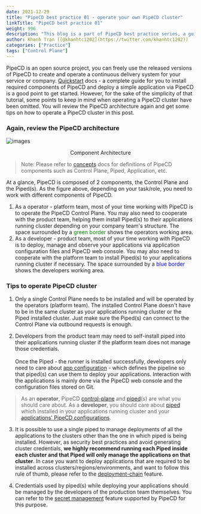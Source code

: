 ```yaml
---
date: 2021-12-29
title: "PipeCD best practice 01 - operate your own PipeCD cluster"
linkTitle: "PipeCD best practice 01"
weight: 996
description: "This blog is a part of PipeCD best practice series, a guideline for you to operate your own PipeCD cluster."
author: Khanh Tran ([@khanhtc1202](https://twitter.com/khanhtc1202))
categories: ["Practice"]
tags: ["Control Plane"]
---
```


PipeCD is an open source project, you can freely use the released versions of PipeCD to create and operate a continuous delivery system for your service or company. [Quickstart](/docs/quickstart/) docs - a complete guide for you to install required components of PipeCD and deploy a simple application via PipeCD is a good point to get started. However, for the sake of the simplicity of that tutorial, some points to keep in mind when operating a PipeCD cluster have been omitted. You will review the PipeCD architecture again and get some tips on how to operate a PipeCD cluster in this post.

### Again, review the PipeCD architecture

![images](/images/architecture-overview-with-roles.png)
<p style="text-align: center;">
Component Architecture
</p>

> Note: Please refer to [concepts](/docs/concepts/) docs for definitions of PipeCD components such as Control Plane, Piped, Application, etc.

At a glance, PipeCD is composed of 2 components, the Control Plane and the Piped(s). As the figure above, depending on your task/role, you need to work with different components of PipeCD.

1. As a operator - platform team, most of your time working with PipeCD is to operate the PipeCD Control Plane. You may also need to cooperate with the product team, helping them install Piped(s) to their applications running cluster depending on your company team's structure. The space surrounded by a <span style="color: green;">green border</span> shows the operators working area.
2. As a developer - product team, most of your time working with PipeCD is to deploy, manage and observe your applications via application configuration files and PipeCD web console. You may also need to cooperate with the platform team to install Piped(s) to your applications running cluster if necessary. The space surrounded by a <span style="color: blue;">blue border</span> shows the developers working area.

### Tips to operate PipeCD cluster

1. Only a single Control Plane needs to be installed and will be operated by the operators (platform team). The installed Control Plane doesn't have to be in the same cluster as your applications running cluster or the Piped installed cluster. Just make sure the Piped(s) can connect to the Control Plane via outbound requests is enough.

2. Developers from the product team may need to self-install piped into their applications running cluster if the platform team does not manage those credentials.\
\
Once the Piped - the runner is installed successfully, developers only need to care about [app configuration](/docs/user-guide/adding-an-application/) - which defines the pipeline so that piped(s) can use them to deploy your applications. Interaction with the applications is mainly done via the PipeCD web console and the configuration files stored on Git.

> As an __operator__, PipeCD [control-plane](/docs/operator-manual/control-plane/) and [piped](/docs/operator-manual/piped/)(s) are what you should care about. As a __developer__, you should care about [piped](/docs/operator-manual/piped/) which installed in your applications running cluster and your [applications' PipeCD configurations](/docs/user-guide/adding-an-application/).

3. It is possible to use a single piped to manage deployments of all the applications to the clusters other than the one in which piped is being installed. However, as security best practices and avoid generating cluster credentials, __we highly recommend running each Piped inside each cluster and that Piped will only manage the applications on that cluster__. In case you want to deploy applications that are required to be installed across clusters/regions/environments, and want to follow this rule of thumb, please refer to the [deployment-chain](/docs/user-guide/deployment-chain/) feature.

4. Credentials used by piped(s) while deploying your applications should be managed by the developers of the production team themselves. You can refer to the [secret management](/docs/user-guide/secret-management/) feature supported by PipeCD for this purpose.
